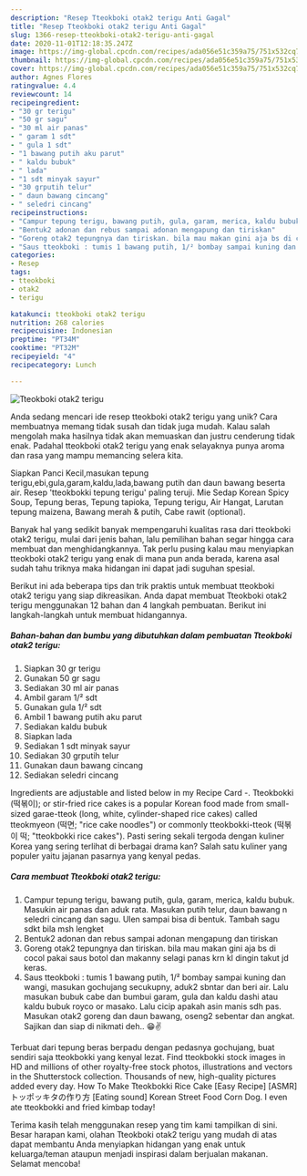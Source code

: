 ```yaml
---
description: "Resep Tteokboki otak2 terigu Anti Gagal"
title: "Resep Tteokboki otak2 terigu Anti Gagal"
slug: 1366-resep-tteokboki-otak2-terigu-anti-gagal
date: 2020-11-01T12:18:35.247Z
image: https://img-global.cpcdn.com/recipes/ada056e51c359a75/751x532cq70/tteokboki-otak2-terigu-foto-resep-utama.jpg
thumbnail: https://img-global.cpcdn.com/recipes/ada056e51c359a75/751x532cq70/tteokboki-otak2-terigu-foto-resep-utama.jpg
cover: https://img-global.cpcdn.com/recipes/ada056e51c359a75/751x532cq70/tteokboki-otak2-terigu-foto-resep-utama.jpg
author: Agnes Flores
ratingvalue: 4.4
reviewcount: 14
recipeingredient:
- "30 gr terigu"
- "50 gr sagu"
- "30 ml air panas"
- " garam 1 sdt"
- " gula 1 sdt"
- "1 bawang putih aku parut"
- " kaldu bubuk"
- " lada"
- "1 sdt minyak sayur"
- "30 grputih telur"
- " daun bawang cincang"
- " seledri cincang"
recipeinstructions:
- "Campur tepung terigu, bawang putih, gula, garam, merica, kaldu bubuk. Masukin air panas dan aduk rata. Masukan putih telur, daun bawang n seledri cincang dan sagu. Ulen sampai bisa di bentuk. Tambah sagu sdkt bila msh lengket"
- "Bentuk2 adonan dan rebus sampai adonan mengapung dan tiriskan"
- "Goreng otak2 tepungnya dan tiriskan. bila mau makan gini aja bs di cocol pakai saus botol dan makanny selagi panas krn kl dingin takut jd keras."
- "Saus tteokboki : tumis 1 bawang putih, 1/² bombay sampai kuning dan wangi, masukan gochujang secukupny, aduk2 sbntar dan beri air. Lalu masukan bubuk cabe dan bumbui garam, gula dan kaldu dashi atau kaldu bubuk royco or masako. Lalu cicip apakah asin manis sdh pas. Masukan otak2 goreng dan daun bawang, oseng2 sebentar dan angkat. Sajikan dan siap di nikmati deh.. 😁✌️"
categories:
- Resep
tags:
- tteokboki
- otak2
- terigu

katakunci: tteokboki otak2 terigu 
nutrition: 268 calories
recipecuisine: Indonesian
preptime: "PT34M"
cooktime: "PT32M"
recipeyield: "4"
recipecategory: Lunch

---
```



![Tteokboki otak2 terigu](https://img-global.cpcdn.com/recipes/ada056e51c359a75/751x532cq70/tteokboki-otak2-terigu-foto-resep-utama.jpg)

Anda sedang mencari ide resep tteokboki otak2 terigu yang unik? Cara membuatnya memang tidak susah dan tidak juga mudah. Kalau salah mengolah maka hasilnya tidak akan memuaskan dan justru cenderung tidak enak. Padahal tteokboki otak2 terigu yang enak selayaknya punya aroma dan rasa yang mampu memancing selera kita.

Siapkan Panci Kecil,masukan tepung terigu,ebi,gula,garam,kaldu,lada,bawang putih dan daun bawang beserta air. Resep &#39;tteokbokki tepung terigu&#39; paling teruji. Mie Sedap Korean Spicy Soup, Tepung beras, Tepung tapioka, Tepung terigu, Air Hangat, Larutan tepung maizena, Bawang merah &amp; putih, Cabe rawit (optional).

Banyak hal yang sedikit banyak mempengaruhi kualitas rasa dari tteokboki otak2 terigu, mulai dari jenis bahan, lalu pemilihan bahan segar hingga cara membuat dan menghidangkannya. Tak perlu pusing kalau mau menyiapkan tteokboki otak2 terigu yang enak di mana pun anda berada, karena asal sudah tahu triknya maka hidangan ini dapat jadi suguhan spesial.


Berikut ini ada beberapa tips dan trik praktis untuk membuat tteokboki otak2 terigu yang siap dikreasikan. Anda dapat membuat Tteokboki otak2 terigu menggunakan 12 bahan dan 4 langkah pembuatan. Berikut ini langkah-langkah untuk membuat hidangannya.

<!--inarticleads1-->

##### Bahan-bahan dan bumbu yang dibutuhkan dalam pembuatan Tteokboki otak2 terigu:

1. Siapkan 30 gr terigu
1. Gunakan 50 gr sagu
1. Sediakan 30 ml air panas
1. Ambil  garam 1/² sdt
1. Gunakan  gula 1/² sdt
1. Ambil 1 bawang putih aku parut
1. Sediakan  kaldu bubuk
1. Siapkan  lada
1. Sediakan 1 sdt minyak sayur
1. Sediakan 30 grputih telur
1. Gunakan  daun bawang cincang
1. Sediakan  seledri cincang


Ingredients are adjustable and listed below in my Recipe Card -. Tteokbokki (떡볶이); or stir-fried rice cakes is a popular Korean food made from small-sized garae-tteok (long, white, cylinder-shaped rice cakes) called tteokmyeon (떡면; &#34;rice cake noodles&#34;) or commonly tteokbokki-tteok (떡볶이 떡; &#34;tteokbokki rice cakes&#34;). Pasti sering sekali tergoda dengan kuliner Korea yang sering terlihat di berbagai drama kan? Salah satu kuliner yang populer yaitu jajanan pasarnya yang kenyal pedas. 

<!--inarticleads2-->

##### Cara membuat Tteokboki otak2 terigu:

1. Campur tepung terigu, bawang putih, gula, garam, merica, kaldu bubuk. Masukin air panas dan aduk rata. Masukan putih telur, daun bawang n seledri cincang dan sagu. Ulen sampai bisa di bentuk. Tambah sagu sdkt bila msh lengket
1. Bentuk2 adonan dan rebus sampai adonan mengapung dan tiriskan
1. Goreng otak2 tepungnya dan tiriskan. bila mau makan gini aja bs di cocol pakai saus botol dan makanny selagi panas krn kl dingin takut jd keras.
1. Saus tteokboki : tumis 1 bawang putih, 1/² bombay sampai kuning dan wangi, masukan gochujang secukupny, aduk2 sbntar dan beri air. Lalu masukan bubuk cabe dan bumbui garam, gula dan kaldu dashi atau kaldu bubuk royco or masako. Lalu cicip apakah asin manis sdh pas. Masukan otak2 goreng dan daun bawang, oseng2 sebentar dan angkat. Sajikan dan siap di nikmati deh.. 😁✌️


Terbuat dari tepung beras berpadu dengan pedasnya gochujang, buat sendiri saja tteokbokki yang kenyal lezat. Find tteokbokki stock images in HD and millions of other royalty-free stock photos, illustrations and vectors in the Shutterstock collection. Thousands of new, high-quality pictures added every day. How To Make Tteokbokki Rice Cake [Easy Recipe] [ASMR] トッポッキタの作り方 [Eating sound] Korean Street Food Corn Dog. I even ate tteokbokki and fried kimbap today! 

Terima kasih telah menggunakan resep yang tim kami tampilkan di sini. Besar harapan kami, olahan Tteokboki otak2 terigu yang mudah di atas dapat membantu Anda menyiapkan hidangan yang enak untuk keluarga/teman ataupun menjadi inspirasi dalam berjualan makanan. Selamat mencoba!
